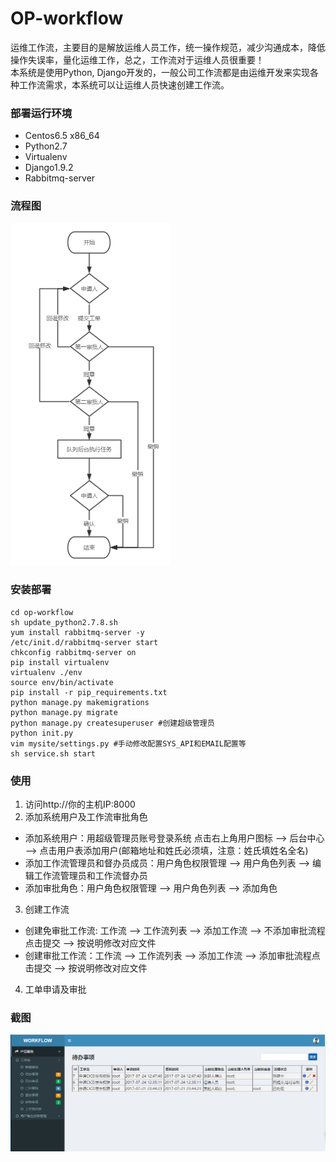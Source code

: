 # OP-workflow

运维工作流，主要目的是解放运维人员工作，统一操作规范，减少沟通成本，降低操作失误率，量化运维工作，总之，工作流对于运维人员很重要！<br>
本系统是使用Python, Django开发的，一般公司工作流都是由运维开发来实现各种工作流需求，本系统可以让运维人员快速创建工作流。

### 部署运行环境
* Centos6.5 x86_64
* Python2.7
* Virtualenv
* Django1.9.2
* Rabbitmq-server

### 流程图
![](workflow.png)

### 安装部署

```
cd op-workflow
sh update_python2.7.8.sh 
yum install rabbitmq-server -y
/etc/init.d/rabbitmq-server start
chkconfig rabbitmq-server on
pip install virtualenv
virtualenv ./env
source env/bin/activate
pip install -r pip_requirements.txt
python manage.py makemigrations
python manage.py migrate
python manage.py createsuperuser #创建超级管理员
python init.py
vim mysite/settings.py #手动修改配置SYS_API和EMAIL配置等
sh service.sh start
```

### 使用
1. 访问http://你的主机IP:8000
2. 添加系统用户及工作流审批角色
  * 添加系统用户：用超级管理员账号登录系统 点击右上角用户图标 --> 后台中心 --> 点击用户表添加用户(邮箱地址和姓氏必须填，注意：姓氏填姓名全名)
  * 添加工作流管理员和督办员成员：用户角色权限管理 --> 用户角色列表 --> 编辑工作流管理员和工作流督办员
  * 添加审批角色：用户角色权限管理 --> 用户角色列表 --> 添加角色
3. 创建工作流
  * 创建免审批工作流: 工作流 --> 工作流列表 --> 添加工作流 --> 不添加审批流程点击提交 --> 按说明修改对应文件
  * 创建审批工作流：工作流 --> 工作流列表 --> 添加工作流 --> 添加审批流程点击提交 --> 按说明修改对应文件
4. 工单申请及审批
  

### 截图
![](home.png)


